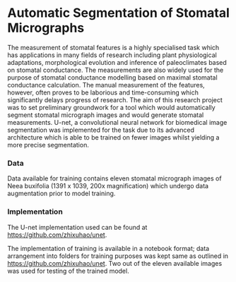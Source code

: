 # Automatic Segmentation of Stomatal Micrographs

The measurement of stomatal features is a highly specialised task which has applications in many fields of research including plant physiological adaptations, morphological evolution and inference of paleoclimates based on stomatal conductance. The measurements are also widely used for the purpose of stomatal conductance modelling based on maximal stomatal conductance calculation. The manual measurement of the features, however, often proves to be laborious and time-consuming which significantly delays progress of research. The aim of this research project was to set preliminary groundwork for a tool which would automatically segment stomatal micrograph images and would generate stomatal measurements. U-net, a convolutional neural network for biomedical image segmentation was implemented for the task due to its advanced architecture which is able to be trained on fewer images whilst yielding a more precise segmentation.



### Data

Data available for training contains eleven stomatal micrograph images of Neea buxifolia (1391 x 1039, 200x magnification) which undergo data augmentation prior to model training.

### Implementation
The U-net implementation used can be found at https://github.com/zhixuhao/unet.

The implementation of training is available in a notebook format; data arrangement into folders for training purposes was kept same as outlined in https://github.com/zhixuhao/unet. Two out of the eleven available images was used for testing of the trained model.
